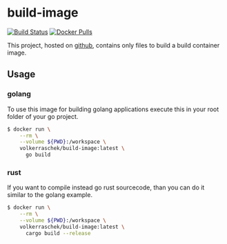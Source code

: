# build-image

[![Build Status](https://travis-ci.com/volker-raschek/build-image.svg?branch=master)](https://travis-ci.com/volker-raschek/build-image)
[![Docker Pulls](https://img.shields.io/docker/pulls/volkerraschek/build-image)](https://hub.docker.com/r/volkerraschek/build-image)

This project, hosted on [github](https://github.com/volker-raschek/build-image),
contains only files to build a build container image.

## Usage

### golang

To use this image for building golang applications execute this in your root
folder of your go project.

```bash
$ docker run \
    --rm \
    --volume ${PWD}:/workspace \
    volkerraschek/build-image:latest \
      go build
```

### rust

If you want to compile instead go rust sourcecode, than you can do it similar to the golang example.

```bash
$ docker run \
    --rm \
    --volume ${PWD}:/workspace \
    volkerraschek/build-image:latest \
      cargo build --release
```
